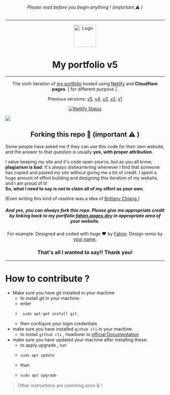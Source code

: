 <h6 align="center">
  Please read before you begin anything ! (important ⚠️ )
</h6>
<hr>
<div align="center">
  <img alt="Logo" src="https://mahtamun-hoque-fahim.github.io/assets/media/favicon.png" width="70vw" />
</div>
<h1 align="center">
  My portfolio v5
</h1>
<hr>
<p align="center">
  The sixth iteration of <a href="https://fahim.pages.dev/?ref=github-readme" target="_blank">my portfolio</a> hosted using <a href="https://www.netlify.com/?ref=fahim.pages.dev" target="_blank">Netlify</a> and <b>Cloudflare pages</b>. [ for different purpous ].
<p align="center">
  Previous versions:
  <a href="https://github.com/mahtamun-hoque-fahim/portfolio-v5/?ref=github-readme" target="_blank">v5</a>,
  <a href="https://github.com/mahtamun-hoque-fahim/portfolio-v4/?ref=github-readme" target="_blank">v4</a>,
  <a href="https://github.com/mahtamun-hoque-fahim/portfolio-v3/?ref=github-readme" target="_blank">v3</a>,
    <a href="https://github.com/mahtamun-hoque-fahim/portfolio-v2/?ref=github-readme" target="_blank">v2</a>,
    <a href="https://github.com/mahtamun-hoque-fahim/portfolio-v1/?ref=github-readme" target="_blank">v1</a>
</p>
<p align="center">
  <a href="https://app.netlify.com/sites/mahtamun/deploys" target="_blank">
    <img src="https://api.netlify.com/api/v1/badges/7d0a1b7f-3e05-4dc6-8262-fdbd9b9b7e45/deploy-status" alt="Netlify Status" />
  </a>
</p>

<img src="https://raw.githubusercontent.com/mahtamun-hoque-fahim/mahtamun-hoque-fahim.github.io/main/assets/media/site-preview.png" align="center">

<h2 align="center">Forking this repo 🎯 (important ⚠️ )</h2>

<p>Some people have asked me if they can use this code for their own website, and the answer to that question is usually <b>yes, with proper attribution</b>.

<p>I value keeping my site and it's code open source, but as you all know, <b>plagiarism is bad</b>. It's always disheartening whenever I find that someone has copied and pasted my site without giving me a bit of credit. I spent a huge amount of effort building and designing this iteration of my website, and I am proud of it! <br> <b>So, what I need to say is not to claim all of my effort as your own</b>.</p>
<p font-size="5px">[Even writing this kind of readme was a idea of <a href="https://brittanychiang.com/?ref=fahim.pages.dev" target="_blank">Brittany Chiang </a> ]

<h5 align="center">And <b>yes</b>, you can always fork this repo. Please give me appropriate credit by linking back to my portfolio <a href="https://fahim.pages.dev/?ref=forkeduser-linkedback" target="_blank">fahim.pages.dev</a> in appropriate area of your website.</h5>
<p align="center">For example: Designed and coded with huge ❤️ by <a href="https://fahim.pages.dev/?ref=anonomous" target="_blank">Fahim</a>. Design remix by <u>your name.</u> </p>
  <h3 align="center">That's all I wanted to say!! Thank you! </h3>

<hr>

# How to contribute ?
  - Make sure you have git installed in your machine
     - to install git in your machine-
     - enter 
     - ```bash
        sudo apt-get install git. 
        ```  
     - then confiqure your login credentials
  - make sure you have installed ` github cli ` in your machine
      - to install ` github cli ` , headover to [official Documentation](https://cli.github.com)
  - make sure you have updated your machine after installing these:
      - to apply upgrade , run
      - ```bash
        sudo apt update
        ```
      - then 
      - ```bash
        sudo apt upgrade
        ```
> Other instructions are comming soon ⏳ !
    
